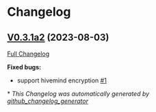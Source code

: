 # Changelog

## [V0.3.1a2](https://github.com/JarbasHiveMind/HiveMind-webchat/tree/V0.3.1a2) (2023-08-03)

[Full Changelog](https://github.com/JarbasHiveMind/HiveMind-webchat/compare/ee7736f02289a6b101619b2dc4941a2e8747888b...V0.3.1a2)

**Fixed bugs:**

- support hivemind encryption [\#1](https://github.com/JarbasHiveMind/HiveMind-webchat/issues/1)



\* *This Changelog was automatically generated by [github_changelog_generator](https://github.com/github-changelog-generator/github-changelog-generator)*
